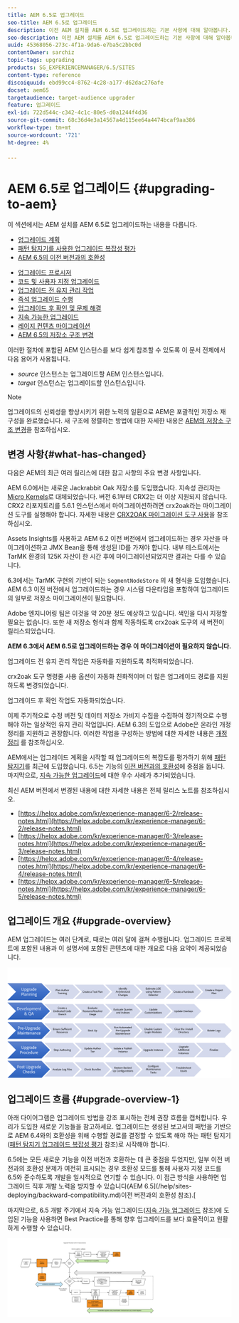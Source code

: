 ```yaml
---
title: AEM 6.5로 업그레이드
seo-title: AEM 6.5로 업그레이드
description: 이전 AEM 설치를 AEM 6.5로 업그레이드하는 기본 사항에 대해 알아봅니다.
seo-description: 이전 AEM 설치를 AEM 6.5로 업그레이드하는 기본 사항에 대해 알아봅니다.
uuid: 45368056-273c-4f1a-9da6-e7ba5c2bbc0d
contentOwner: sarchiz
topic-tags: upgrading
products: SG_EXPERIENCEMANAGER/6.5/SITES
content-type: reference
discoiquuid: ebd99cc4-8762-4c28-a177-d62dac276afe
docset: aem65
targetaudience: target-audience upgrader
feature: 업그레이드
exl-id: 722d544c-c342-4c1c-80e5-d0a1244f4d36
source-git-commit: 68c36d4e3a14567a4d115ee64a4474bcaf9aa386
workflow-type: tm+mt
source-wordcount: '721'
ht-degree: 4%

---
```


# AEM 6.5로 업그레이드 {#upgrading-to-aem}

이 섹션에서는 AEM 설치를 AEM 6.5로 업그레이드하는 내용을 다룹니다.

* [업그레이드 계획](/help/sites-deploying/upgrade-planning.md)
* [패턴 탐지기를 사용한 업그레이드 복잡성 평가](/help/sites-deploying/pattern-detector.md)
* [AEM 6.5의 이전 버전과의 호환성](/help/sites-deploying/backward-compatibility.md)

<!--* [Using Offline Reindexing To Reduce Downtime During an Upgrade](/help/sites-deploying/upgrade-offline-reindexing.md)-->
* [업그레이드 프로시저](/help/sites-deploying/upgrade-procedure.md)
* [코드 및 사용자 지정 업그레이드](/help/sites-deploying/upgrading-code-and-customizations.md)
* [업그레이드 전 유지 관리 작업](/help/sites-deploying/pre-upgrade-maintenance-tasks.md)
* [즉석 업그레이드 수행](/help/sites-deploying/in-place-upgrade.md)
* [업그레이드 후 확인 및 문제 해결](/help/sites-deploying/post-upgrade-checks-and-troubleshooting.md)
* [지속 가능한 업그레이드](/help/sites-deploying/sustainable-upgrades.md)
* [레이지 컨텐츠 마이그레이션](/help/sites-deploying/lazy-content-migration.md)
* [AEM 6.5의 저장소 구조 변경](/help/sites-deploying/repository-restructuring.md)

이러한 절차에 포함된 AEM 인스턴스를 보다 쉽게 참조할 수 있도록 이 문서 전체에서 다음 용어가 사용됩니다.

* *source* 인스턴스는 업그레이드할 AEM 인스턴스입니다.
* *target* 인스턴스는 업그레이드할 인스턴스입니다.

>[!NOTE]
>
>업그레이드의 신뢰성을 향상시키기 위한 노력의 일환으로 AEM은 포괄적인 저장소 재구성을 완료했습니다. 새 구조에 정렬하는 방법에 대한 자세한 내용은 [AEM의 저장소 구조 변경](/help/sites-deploying/repository-restructuring.md)을 참조하십시오.

## 변경 사항{#what-has-changed}

다음은 AEM의 최근 여러 릴리스에 대한 참고 사항의 주요 변경 사항입니다.

AEM 6.0에서는 새로운 Jackrabbit Oak 저장소를 도입했습니다. 지속성 관리자는 [Micro Kernels](/help/sites-deploying/platform.md#contentbody_title_4)로 대체되었습니다. 버전 6.1부터 CRX2는 더 이상 지원되지 않습니다. CRX2 리포지토리를 5.6.1 인스턴스에서 마이그레이션하려면 crx2oak라는 마이그레이션 도구를 실행해야 합니다. 자세한 내용은 [CRX2OAK 마이그레이션 도구 사용](/help/sites-deploying/using-crx2oak.md)을 참조하십시오.

Assets Insights를 사용하고 AEM 6.2 이전 버전에서 업그레이드하는 경우 자산을 마이그레이션하고 JMX Bean을 통해 생성된 ID를 가져야 합니다. 내부 테스트에서는 TarMK 환경의 125K 자산이 한 시간 후에 마이그레이션되었지만 결과는 다를 수 있습니다.

6.3에서는 TarMK 구현의 기반이 되는 `SegmentNodeStore` 의 새 형식을 도입했습니다. AEM 6.3 이전 버전에서 업그레이드하는 경우 시스템 다운타임을 포함하여 업그레이드의 일부로 저장소 마이그레이션이 필요합니다.

Adobe 엔지니어링 팀은 이것을 약 20분 정도 예상하고 있습니다. 색인을 다시 지정할 필요는 없습니다. 또한 새 저장소 형식과 함께 작동하도록 crx2oak 도구의 새 버전이 릴리스되었습니다.

**AEM 6.3에서 AEM 6.5로 업그레이드하는 경우 이 마이그레이션이 필요하지 않습니다.**

업그레이드 전 유지 관리 작업은 자동화를 지원하도록 최적화되었습니다.

crx2oak 도구 명령줄 사용 옵션이 자동화 친화적이며 더 많은 업그레이드 경로를 지원하도록 변경되었습니다.

업그레이드 후 확인 작업도 자동화되었습니다.

이제 주기적으로 수정 버전 및 데이터 저장소 가비지 수집을 수집하여 정기적으로 수행해야 하는 일상적인 유지 관리 작업입니다. AEM 6.3의 도입으로 Adobe은 온라인 개정 정리를 지원하고 권장합니다. 이러한 작업을 구성하는 방법에 대한 자세한 내용은 [개정 정리](/help/sites-deploying/revision-cleanup.md) 를 참조하십시오.

AEM에서는 업그레이드 계획을 시작할 때 업그레이드의 복잡도를 평가하기 위해 [패턴 탐지기](/help/sites-deploying/pattern-detector.md)를 최근에 도입했습니다. 6.5는 기능의 [이전 버전과의 호환성](/help/sites-deploying/backward-compatibility.md)에 중점을 둡니다. 마지막으로, [지속 가능한 업그레이드](/help/sites-deploying/sustainable-upgrades.md)에 대한 우수 사례가 추가되었습니다.

최신 AEM 버전에서 변경된 내용에 대한 자세한 내용은 전체 릴리스 노트를 참조하십시오.

* [https://helpx.adobe.com/kr/experience-manager/6-2/release-notes.html](https://helpx.adobe.com/kr/experience-manager/6-2/release-notes.html)
* [https://helpx.adobe.com/kr/experience-manager/6-3/release-notes.html](https://helpx.adobe.com/kr/experience-manager/6-3/release-notes.html)
* [https://helpx.adobe.com/kr/experience-manager/6-4/release-notes.html](https://helpx.adobe.com/kr/experience-manager/6-4/release-notes.html)
* [https://helpx.adobe.com/kr/experience-manager/6-5/release-notes.html](https://helpx.adobe.com/kr/experience-manager/6-5/release-notes.html)

## 업그레이드 개요 {#upgrade-overview}

AEM 업그레이드는 여러 단계로, 때로는 여러 달에 걸쳐 수행됩니다. 업그레이드 프로젝트에 포함된 내용과 이 설명서에 포함된 콘텐츠에 대한 개요로 다음 요약이 제공되었습니다.

![screen_shot_2018-03-30at80708am](assets/screen_shot_2018-03-30at80708am.png)

## 업그레이드 흐름 {#upgrade-overview-1}

아래 다이어그램은 업그레이드 방법을 강조 표시하는 전체 권장 흐름을 캡처합니다. 우리가 도입한 새로운 기능들을 참고하세요. 업그레이드는 생성된 보고서의 패턴을 기반으로 AEM 6.4와의 호환성을 위해 수행할 경로를 결정할 수 있도록 해야 하는 패턴 탐지기([패턴 탐지기 업그레이드 복잡성 평가](/help/sites-deploying/pattern-detector.md) 참조)로 시작해야 합니다.

6.5에는 모든 새로운 기능을 이전 버전과 호환하는 데 큰 중점을 두었지만, 일부 이전 버전과의 호환성 문제가 여전히 표시되는 경우 호환성 모드를 통해 사용자 지정 코드를 6.5와 준수하도록 개발을 일시적으로 연기할 수 있습니다. 이 접근 방식을 사용하면 업그레이드 직후 개발 노력을 방지할 수 있습니다(AEM 6.5](/help/sites-deploying/backward-compatibility.md)이전 버전과의 호환성 참조).[

마지막으로, 6.5 개발 주기에서 지속 가능 업그레이드([지속 가능 업그레이드](/help/sites-deploying/sustainable-upgrades.md) 참조)에 도입된 기능을 사용하면 Best Practice를 통해 향후 업그레이드를 보다 효율적이고 원활하게 수행할 수 있습니다.

![6_4_upgrade_overviewflows-newpage3](assets/6_4_upgrade_overviewflowchart-newpage3.png)
